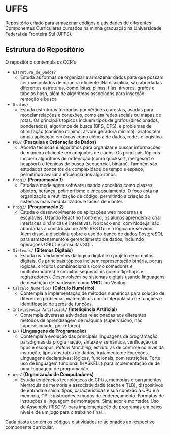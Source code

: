 # UFFS

Repositório criado para armazenar códigos e atividades de diferentes Componentes Curriculares cursados na minha graduação na Universidade Federal da Fronteira Sul (UFFS).

## Estrutura do Repositório

O repositório contempla os CCR's:

- `Estrutura_de_Dados/`
  - Estuda as formas de organizar e armazenar dados para que possam ser manipulados de maneira eficiente. Na disciplina, são abordadas diferentes estruturas, como listas, pilhas, filas, árvores, grafos e tabelas hash, além de algoritmos associados para inserção, remoção e busca
- `Grafos/`
  - Estuda estruturas formadas por vértices e arestas, usadas para modelar relações e conexões, como em redes sociais ou mapas de rotas. Os principais tópicos incluem tipos de grafos (direcionados, ponderados), algoritmos de busca (BFS, DFS), e problemas de otimização (caminho mínimo, árvore geradora mínima). Grafos têm ampla aplicação em áreas como ciência de dados, redes e logística.
- `POD/` **(Pesquisa e Ordenação de Dados)**
  - Aborda técnicas e algoritmos para organizar e buscar informações de maneira eficiente em conjuntos de dados. Os principais tópicos incluem algoritmos de ordenação (como quicksort, mergesort e heapsort) e técnicas de busca (sequencial, binária). Também são estudados conceitos de complexidade de tempo e espaço, permitindo avaliar a eficiência dos algoritmos. 
- `Prog1/` **(Programação 1)**
  - Estuda a modelagem software usando conceitos como classes, objetos, herança, polimorfismo e encapsulamento. O foco está na organização e reutilização de código, permitindo a criação de sistemas mais modularizados e fáceis de manter.
- `Prog2/` **(Programação 2)**
  - Estuda o desenvolvimento de aplicações web modernas e escaláveis. Usando React no front-end, os alunos aprendem a criar interfaces dinâmicas e interativas. No back-end, com Node.js, são abordadas a construção de APIs RESTful e a lógica de servidor. Além disso, a disciplina cobre o uso do banco de dados PostgreSQL para armazenamento e gerenciamento de dados, incluindo operações CRUD e consultas SQL.
- `Sistemas/` **(Sitemas Digitais)**
  - Estuda os fundamentos da lógica digital e o projeto de circuitos digitais. Os principais tópicos incluem representação binária, portas lógicas, circuitos combinacionais (como somadores e multiplexadores) e circuitos sequenciais (como flip-flops e registradores). Desenvolvem-se sistemas digitais usando linguagens de descrição de hardware, como **VHDL** ou Verilog.
- `Calculo_Numerico/` **(Cálculo Numérico)**
  - Contempla a implementação de métodos numéricos para solução de diferentes problemas matemáticos como interpolação de funções e identificação de zeros de funções.
- `Inteligencia_Artificial/` **(Inteligência Artificial)**
  - Contempla diverasas atividades relacionadas aos diferentes métodos de aprendizagem de máquina (supervisiono, não supervisionado, por reforço).
- `LP/` **(Linguagens de Programação)**
  - Contempla a evolução das principais linguagens de programação, paradigmas da programação, sintaxe e semântica, verificação de tipos e escopos, *Patern Matching*, estruturas de controle no nível da instrução, tipos abstratos de dados, tratamento de Exceções. Linguagens declarativas: lógicas, funcionais, com restrições. Forte uso de linguagem funcional (HASKELL) para implementação de de uma linguagem de programação.
- `org/` **(Organização de Computadores)**
  - Estuda tendências tecnológicas de CPUs, memórias e barramentos, hierarquia de memória e associatividade (cache e TLB), dispositivos de entrada e saída: tipos, características e sua conexão à CPU e à memória, CPU: instruções e modos de endereçamento. Formatos de instruções e linguagem de montagem. Simulador e montador. Uso de Assembly (RISC-V) para implementação de programas em baixo nível e de um jogo para o trabalho final.

Cada pasta contém os códigos e atividades relacionados ao respectivo componente curricular.


